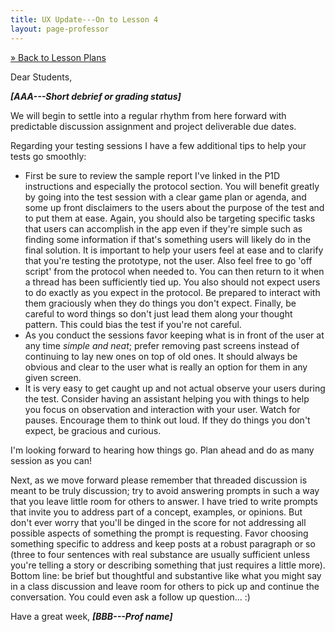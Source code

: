 ```yaml
---
title: UX Update---On to Lesson 4
layout: page-professor
---
```

[&raquo; Back to Lesson Plans](/lesson-plans/)

Dear Students,

***[AAA---Short debrief or grading status]***

We will begin to settle into a regular rhythm from here forward with predictable discussion assignment and project deliverable due dates.

Regarding your testing sessions I have a few additional tips to help your tests go smoothly:

* First be sure to review the sample report I've linked in the P1D instructions and especially the protocol section. You will benefit greatly by going into the test session with a clear game plan or agenda, and some up front disclaimers to the users about the purpose of the test and to put them at ease. Again, you should also be targeting specific tasks that users can accomplish in the app even if they're simple such as finding some information if that's something users will likely do in the final solution. It is important to help your users feel at ease and to clarify that you're testing the prototype, not the user. Also feel free to go 'off script' from the protocol when needed to. You can then return to it when a thread has been sufficiently tied up. You also should not expect users to do exactly as you expect in the protocol. Be prepared to interact with them graciously when they do things you don't expect. Finally, be careful to word things so don't just lead them along your thought pattern. This could bias the test if you're not careful.
* As you conduct the sessions favor keeping what is in front of the user at any time *simple and neat*; prefer removing past screens instead of continuing to lay new ones on top of old ones. It should always be obvious and clear to the user what is really an option for them in any given screen.
* It is very easy to get caught up and not actual observe your users during the test. Consider having an assistant helping you with things to help you focus on observation and interaction with your user. Watch for pauses. Encourage them to think out loud. If they do things you don't expect, be gracious and curious.

I'm looking forward to hearing how things go. Plan ahead and do as many session as you can!

Next, as we move forward please remember that threaded discussion is meant to be truly discussion; try to avoid answering prompts in such a way that you leave little room for others to answer. I have tried to write prompts that invite you to address part of a concept, examples, or opinions. But don't ever worry that you'll be dinged in the score for not addressing all possible aspects of something the prompt is requesting. Favor choosing something specific to address and keep posts at a robust paragraph or so (three to four sentences with real substance are usually sufficient unless you're telling a story or describing something that just requires a little more). Bottom line: be brief but thoughtful and substantive like what you might say in a class discussion and leave room for others to pick up and continue the conversation. You could even ask a follow up question... :)

Have a great week,
***[BBB---Prof name]***

